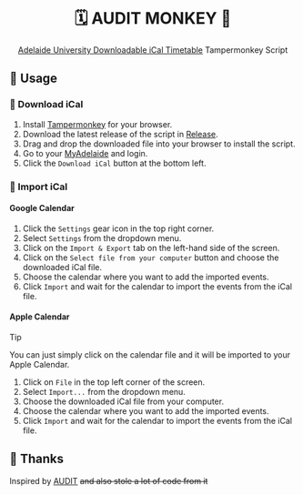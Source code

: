 <div align="center">

# 🗓️ AUDIT MONKEY 🙉

[Adelaide University Downloadable iCal Timetable](https://github.com/rayokamoto/AUDIT) Tampermonkey Script

</div>

## 🚀 Usage

### 💾 Download iCal

1. Install [Tampermonkey](https://www.tampermonkey.net/) for your browser.
2. Download the latest release of the script in [Release](https://github.com/jsun969/audit-monkey/releases).
3. Drag and drop the downloaded file into your browser to install the script.
4. Go to your [MyAdelaide](https://myadelaide.uni.adelaide.edu.au/) and login.
5. Click the `Download iCal` button at the bottom left.

### 📌 Import iCal

#### Google Calendar

1. Click the `Settings` gear icon in the top right corner.
2. Select `Settings` from the dropdown menu.
3. Click on the `Import & Export` tab on the left-hand side of the screen.
4. Click on the `Select file from your computer` button and choose the downloaded iCal file.
5. Choose the calendar where you want to add the imported events.
6. Click `Import` and wait for the calendar to import the events from the iCal file.

#### Apple Calendar

> [!TIP]  
> You can just simply click on the calendar file and it will be imported to your Apple Calendar.

1. Click on `File` in the top left corner of the screen.
2. Select `Import...` from the dropdown menu.
3. Choose the downloaded iCal file from your computer.
4. Choose the calendar where you want to add the imported events.
5. Click `Import` and wait for the calendar to import the events from the iCal file.

## 🙏 Thanks

Inspired by [AUDIT](https://github.com/rayokamoto/AUDIT) ~~and also stole a lot of code from it~~

